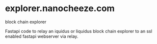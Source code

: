 # explorer.nanocheeze.com
block chain explorer


Fastapi code to relay an iquidus or liquidus block chain explorer to an ssl enabled fastapi webserver via relay.
